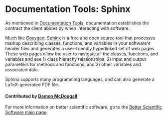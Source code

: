 # Documentation Tools: Sphinx

As mentioned in [Documentation Tools](DocumentationTools.md), documentation
establishes the contract the client abides by when interacting with software.

Much like [Doxygen](http://www.stack.nl/~dimitri/doxygen/index.html),
[Sphinx](http://www.sphinx-doc.org/en/stable/) is a free and open source tool
that processes markup describing classes, functions, and variables in your
software's header files and generates a user-friendly hyperlinked set of web
pages.  These web pages allow the user to navigate all the classes, functions,
and variables and see 1) class hierachy relationships; 2) input and output
parameters for methods and functions; and 3) other variables and associated
data.

Sphinx supports many programming languages, and can also generate a
LaTeX-generated PDF file.

#### Contributed by [Damon McDougall](https://github.com/dmcdougall)

For more information on better scientific software, go to the
[Better Scientific Software main page](http://betterscientificsoftware.info).

<!---
Categories: collaboration
Topics: documentation
Tags: Sphinx
Level: 2
Prerequisites: DocumentationTools.md, DocumentationTools.Doxygen.md
Aggregate: subresource
--->
